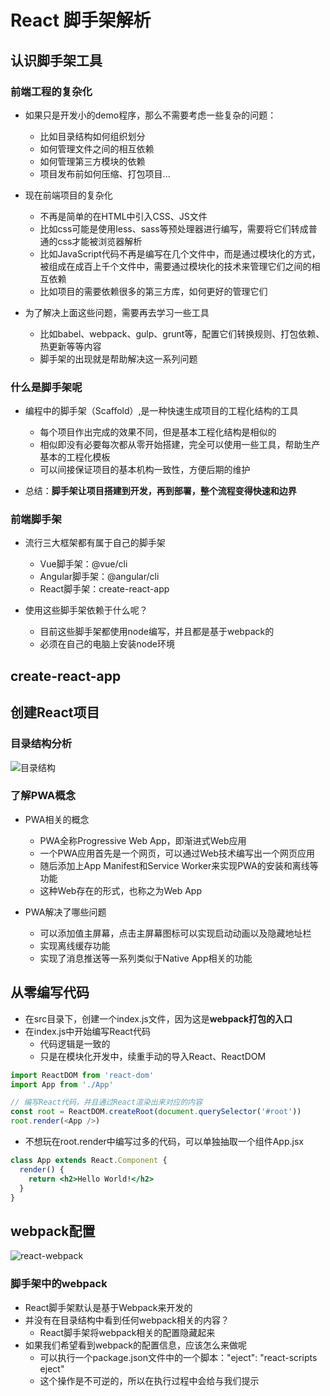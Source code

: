# React 脚手架解析

## 认识脚手架工具

### 前端工程的复杂化

- 如果只是开发小的demo程序，那么不需要考虑一些复杂的问题：
  - 比如目录结构如何组织划分
  - 如何管理文件之间的相互依赖
  - 如何管理第三方模块的依赖
  - 项目发布前如何压缩、打包项目...

- 现在前端项目的复杂化
  - 不再是简单的在HTML中引入CSS、JS文件
  - 比如css可能是使用less、sass等预处理器进行编写，需要将它们转成普通的css才能被浏览器解析
  - 比如JavaScript代码不再是编写在几个文件中，而是通过模块化的方式，被组成在成百上千个文件中，需要通过模块化的技术来管理它们之间的相互依赖
  - 比如项目的需要依赖很多的第三方库，如何更好的管理它们

- 为了解决上面这些问题，需要再去学习一些工具
  - 比如babel、webpack、gulp、grunt等，配置它们转换规则、打包依赖、热更新等等内容
  - 脚手架的出现就是帮助解决这一系列问题

### 什么是脚手架呢

- 编程中的脚手架（Scaffold）,是一种快速生成项目的工程化结构的工具
  - 每个项目作出完成的效果不同，但是基本工程化结构是相似的
  - 相似即没有必要每次都从零开始搭建，完全可以使用一些工具，帮助生产基本的工程化模板
  - 可以间接保证项目的基本机构一致性，方便后期的维护

- 总结：**脚手架让项目搭建到开发，再到部署，整个流程变得快速和边界**

### 前端脚手架

- 流行三大框架都有属于自己的脚手架
  - Vue脚手架：@vue/cli
  - Angular脚手架：@angular/cli
  - React脚手架：create-react-app

- 使用这些脚手架依赖于什么呢？
  - 目前这些脚手架都使用node编写，并且都是基于webpack的
  - 必须在自己的电脑上安装node环境

## create-react-app

## 创建React项目

### 目录结构分析

![目录结构](https://gitee.com/edward_west/image-store/raw/master/study-frontend/react/learn-react/react-project-contents.png)

### 了解PWA概念

- PWA相关的概念
  - PWA全称Progressive Web App，即渐进式Web应用
  - 一个PWA应用首先是一个网页，可以通过Web技术编写出一个网页应用
  - 随后添加上App Manifest和Service Worker来实现PWA的安装和离线等功能
  - 这种Web存在的形式，也称之为Web App

- PWA解决了哪些问题
  - 可以添加值主屏幕，点击主屏幕图标可以实现启动动画以及隐藏地址栏
  - 实现离线缓存功能
  - 实现了消息推送等一系列类似于Native App相关的功能

## 从零编写代码

- 在src目录下，创建一个index.js文件，因为这是**webpack打包的入口**
- 在index.js中开始编写React代码
  - 代码逻辑是一致的
  - 只是在模块化开发中，续重手动的导入React、ReactDOM

```js
import ReactDOM from 'react-dom'
import App from './App'

// 编写React代码，并且通过React渲染出来对应的内容
const root = ReactDOM.createRoot(document.querySelector('#root'))
root.render(<App />)
```

- 不想玩在root.render中编写过多的代码，可以单独抽取一个组件App.jsx

```jsx
class App extends React.Component {
  render() {
    return <h2>Hello World!</h2>
  }
}
```

## webpack配置

![react-webpack](https://gitee.com/edward_west/image-store/raw/master/study-frontend/react/learn-react/react-webpack.png)

### 脚手架中的webpack

- React脚手架默认是基于Webpack来开发的
- 并没有在目录结构中看到任何webpack相关的内容？
  - React脚手架将webpack相关的配置隐藏起来
- 如果我们希望看到webpack的配置信息，应该怎么来做呢
  - 可以执行一个package.json文件中的一个脚本："eject": "react-scripts eject"
  - 这个操作是不可逆的，所以在执行过程中会给与我们提示
